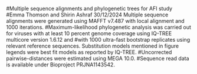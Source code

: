 #Multiple sequence alignments and phylogenetic trees for AFI study
#Emma Thomson and Shirin Ashraf 30/12/2024
Multiple sequence alignments were generated using MAFFT v7.487 with local alignment and 1000 iterations. 
#Maximum-likelihood phylogenetic analysis was carried out for viruses with at least 10 percent genome coverage using IQ-TREE multicore version 1.6.12 and 
#with 1000 ultra-fast bootstrap replicates using relevant reference sequences. Substitution models mentioned in figure legends were best fit models as reported by IQ-TREE. 
#Uncorrected pairwise-distances were estimated using MEGA 10.0. 
#Sequence read data is available under Bioproject PRJNA1143542. 
